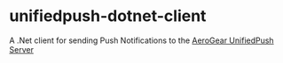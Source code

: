 unifiedpush-dotnet-client
=========================

A .Net client for sending Push Notifications to the [AeroGear UnifiedPush Server](https://github.com/aerogear/aerogear-unifiedpush-server)
